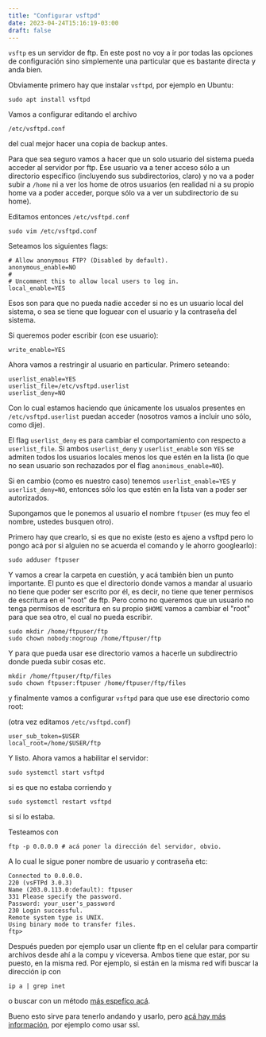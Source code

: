 ```yaml
---
title: "Configurar vsftpd"
date: 2023-04-24T15:16:19-03:00
draft: false
---
```


`vsftp` es un servidor de ftp. En este post no voy a ir por todas las opciones de configuración sino simplemente una particular que es bastante directa y anda bien.

Obviamente primero hay que instalar `vsftpd`, por ejemplo en Ubuntu:

```
sudo apt install vsftpd
```

Vamos a configurar editando el archivo

```
/etc/vsftpd.conf
```

del cual mejor hacer una copia de backup antes.


Para que sea seguro vamos a hacer que un solo usuario del sistema pueda acceder al servidor por ftp. Ese usuario va a tener acceso sólo a un directorio específico (incluyendo sus subdirectorios, claro) y no va a poder subir a `/home` ni a ver los home de otros usuarios (en realidad ni a su propio home va a poder acceder, porque sólo va a ver un subdirectorio de su home).


Editamos entonces `/etc/vsftpd.conf`

```
sudo vim /etc/vsftpd.conf
```

Seteamos los siguientes flags:

```
# Allow anonymous FTP? (Disabled by default).
anonymous_enable=NO
#
# Uncomment this to allow local users to log in.
local_enable=YES
```

Esos son para que no pueda nadie acceder si no es un usuario local del sistema, o sea se tiene que loguear con el usuario y la contraseña del sistema.

Si queremos poder escribir (con ese usuario):
```
write_enable=YES
```

Ahora vamos a restringir al usuario en particular. Primero seteando:
```
userlist_enable=YES
userlist_file=/etc/vsftpd.userlist
userlist_deny=NO
```

Con lo cual estamos haciendo que únicamente los usualos presentes en `/etc/vsftpd.userlist` puedan acceder (nosotros vamos a incluir uno sólo, como dije).

El flag `userlist_deny` es para cambiar el comportamiento con respecto a `userlist_file`. Si ambos `userlist_deny` y `userlist_enable` son `YES` se admiten todos los usuarios locales menos los que estén en la lista (lo que no sean usuario son rechazados por el flag `anonimous_enable=NO`).

Si en cambio (como es nuestro caso) tenemos `userlist_enable=YES` y `userlist_deny=NO`, entonces sólo los que estén en la lista van a poder ser autorizados.

Supongamos que le ponemos al usuario el nombre `ftpuser` (es muy feo el nombre, ustedes busquen otro).

Primero hay que crearlo, si es que no existe (esto es ajeno a vsftpd pero lo pongo acá por si alguien no se acuerda el comando y le ahorro googlearlo):
```
sudo adduser ftpuser
```

Y vamos a crear la carpeta en cuestión, y acá también bien un punto importante. El punto es que el directorio donde vamos a mandar al usuario no tiene que poder ser escrito por él, es decir, no tiene que tener permisos de escritura en el "root" de ftp. Pero como no queremos que un usuario no tenga permisos de escritura en su propio `$HOME` vamos a cambiar el "root" para que sea otro, el cual no pueda escribir.

```
sudo mkdir /home/ftpuser/ftp
sudo chown nobody:nogroup /home/ftpuser/ftp
```

Y para que pueda usar ese directorio vamos a hacerle un subdirectrio donde pueda subir cosas etc.

```
mkdir /home/ftpuser/ftp/files
sudo chown ftpuser:ftpuser /home/ftpuser/ftp/files
```

y finalmente vamos a configurar `vsftpd` para que use ese directorio como root:

(otra vez editamos `/etc/vsftpd.conf`)

```
user_sub_token=$USER
local_root=/home/$USER/ftp
```

Y listo. Ahora vamos a habilitar el servidor:
```
sudo systemctl start vsftpd
```

si es que no estaba corriendo y 
```
sudo systemctl restart vsftpd
```
si sí lo estaba.

Testeamos con 

```
ftp -p 0.0.0.0 # acá poner la dirección del servidor, obvio.
```

A lo cual le sigue poner nombre de usuario y contraseña etc:

```
Connected to 0.0.0.0.
220 (vsFTPd 3.0.3)
Name (203.0.113.0:default): ftpuser
331 Please specify the password.
Password: your_user's_password
230 Login successful.
Remote system type is UNIX.
Using binary mode to transfer files.
ftp>
```

Después pueden por ejemplo usar un cliente ftp en el celular para compartir archivos desde ahí a la compu y viceversa. Ambos tiene que estar, por su puesto, en la misma red. Por ejemplo, si están en la misma red wifi buscar la dirección ip con

```
ip a | grep inet
```
o buscar con un método [más espefíco acá](https://stackoverflow.com/questions/13322485/how-to-get-the-primary-ip-address-of-the-local-machine-on-linux-and-os-x).

Bueno esto sirve para tenerlo andando y usarlo, pero 
[acá hay más información](https://www.digitalocean.com/community/tutorials/how-to-set-up-vsftpd-for-a-user-s-directory-on-ubuntu-20-04), por ejemplo como usar ssl.
